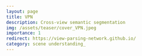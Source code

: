 ```yaml
---
layout: page
title: VPN
description: Cross-view semantic segmentation
img: /assets/teaser/cover_VPN.jpeg
importance: 1
redirect: https://view-parsing-network.github.io/
category: scene understanding_
---
```


